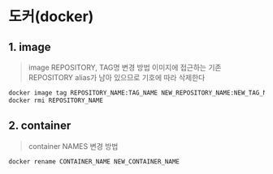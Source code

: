 # 도커(docker)
## 1. image
> image REPOSITORY, TAG명 변경 방법
이미지에 접근하는 기존 REPOSITORY alias가 남아 있으므로 기호에 따라 삭제한다 
```bash
docker image tag REPOSITORY_NAME:TAG_NAME NEW_REPOSITORY_NAME:NEW_TAG_NAME 
docker rmi REPOSITORY_NAME
```
## 2. container
> container NAMES 변경 방법
```bash
docker rename CONTAINER_NAME NEW_CONTAINER_NAME
```

